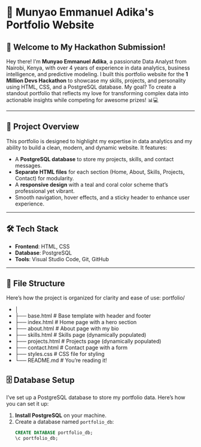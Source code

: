 # 🌟 Munyao Emmanuel Adika's Portfolio Website

## 🚀 Welcome to My Hackathon Submission!

Hey there! I’m **Munyao Emmanuel Adika**, a passionate Data Analyst from Nairobi, Kenya, with over 4 years of experience in data analytics, business intelligence, and predictive modeling. I built this portfolio website for the **1 Million Devs Hackathon** to showcase my skills, projects, and personality using HTML, CSS, and a PostgreSQL database. My goal? To create a standout portfolio that reflects my love for transforming complex data into actionable insights while competing for awesome prizes! 📊💻

---

## 🎯 Project Overview

This portfolio is designed to highlight my expertise in data analytics and my ability to build a clean, modern, and dynamic website. It features:
- A **PostgreSQL database** to store my projects, skills, and contact messages.
- **Separate HTML files** for each section (Home, About, Skills, Projects, Contact) for modularity.
- A **responsive design** with a teal and coral color scheme that’s professional yet vibrant.
- Smooth navigation, hover effects, and a sticky header to enhance user experience.

---

## 🛠️ Tech Stack

- **Frontend**: HTML, CSS
- **Database**: PostgreSQL
- **Tools**: Visual Studio Code, Git, GitHub

---

## 📂 File Structure

Here’s how the project is organized for clarity and ease of use:
portfolio/
* │
* ├── base.html          # Base template with header and footer
* ├── index.html         # Home page with a hero section
* ├── about.html         # About page with my bio
* ├── skills.html        # Skills page (dynamically populated)
* ├── projects.html      # Projects page (dynamically populated)
* ├── contact.html       # Contact page with a form
* ├── styles.css         # CSS file for styling
* └── README.md          # You’re reading it!

## 🗄️ Database Setup

I’ve set up a PostgreSQL database to store my portfolio data. Here’s how you can set it up:

1. **Install PostgreSQL** on your machine.
2. Create a database named `portfolio_db`:
   ```sql
   CREATE DATABASE portfolio_db;
   \c portfolio_db;
